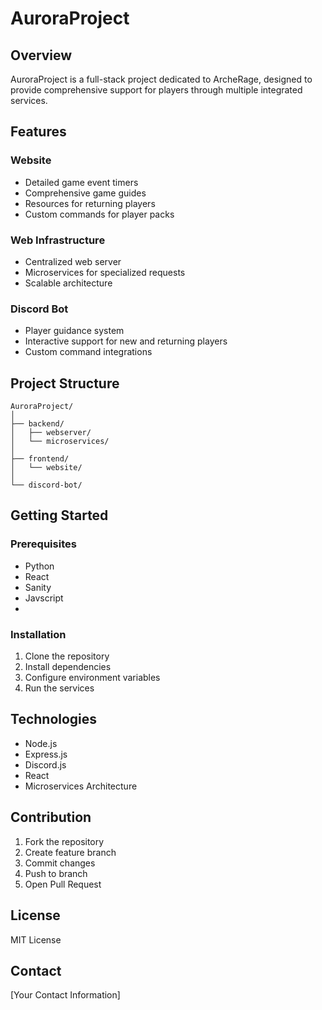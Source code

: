 # AuroraProject

## Overview
AuroraProject is a full-stack project dedicated to ArcheRage, designed to provide comprehensive support for players through multiple integrated services.

## Features

### Website
- Detailed game event timers
- Comprehensive game guides
- Resources for returning players
- Custom commands for player packs

### Web Infrastructure
- Centralized web server
- Microservices for specialized requests
- Scalable architecture

### Discord Bot
- Player guidance system
- Interactive support for new and returning players
- Custom command integrations

## Project Structure

```
AuroraProject/
│
├── backend/
│   ├── webserver/
│   └── microservices/
│
├── frontend/
│   └── website/
│
└── discord-bot/
```

## Getting Started

### Prerequisites
- Python
- React
- Sanity
- Javscript
- 

### Installation
1. Clone the repository
2. Install dependencies
3. Configure environment variables
4. Run the services

## Technologies
- Node.js
- Express.js
- Discord.js
- React
- Microservices Architecture

## Contribution
1. Fork the repository
2. Create feature branch
3. Commit changes
4. Push to branch
5. Open Pull Request

## License
MIT License

## Contact
[Your Contact Information]
